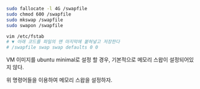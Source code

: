 ```sh
sudo fallocate -l 4G /swapfile
sudo chmod 600 /swapfile
sudo mkswap /swapfile
sudo swapon /swapfile

vim /etc/fstab
# ▼ 아래 코드를 파일의 맨 마지막에 붙혀넣고 저장한다
# /swapfile swap swap defaults 0 0
```

VM 이미지를 ubuntu minimal로 설정 할 경우, 기본적으로 메모리 스왑이 설정되어있지 않다.

위 명령어들을 이용하여 메모리 스왑을 설정하자.
